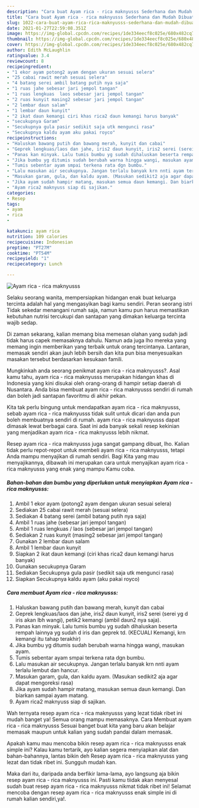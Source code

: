 ```yaml
---
description: "Cara buat Ayam rica - rica maknyusss Sederhana dan Mudah Dibuat"
title: "Cara buat Ayam rica - rica maknyusss Sederhana dan Mudah Dibuat"
slug: 1022-cara-buat-ayam-rica-rica-maknyusss-sederhana-dan-mudah-dibuat
date: 2021-01-27T22:59:08.351Z
image: https://img-global.cpcdn.com/recipes/1de334eecf8c025e/680x482cq70/ayam-rica-rica-maknyusss-foto-resep-utama.jpg
thumbnail: https://img-global.cpcdn.com/recipes/1de334eecf8c025e/680x482cq70/ayam-rica-rica-maknyusss-foto-resep-utama.jpg
cover: https://img-global.cpcdn.com/recipes/1de334eecf8c025e/680x482cq70/ayam-rica-rica-maknyusss-foto-resep-utama.jpg
author: Edith McLaughlin
ratingvalue: 3.4
reviewcount: 8
recipeingredient:
- "1 ekor ayam potong2 ayam dengan ukuran sesuai selera"
- "25 cabai rawit merah sesuai selera"
- "4 batang serei ambil batang putih nya saja"
- "1 ruas jahe sebesar jari jempol tangan"
- "1 ruas lengkuas  laos sebesar jari jempol tangan"
- "2 ruas kunyit masing2 sebesar jari jempol tangan"
- "2 lembar daun salam"
- "1 lembar daun kunyit"
- "2 ikat daun kemangi ciri khas rica2 daun kemangi harus banyak"
- "secukupnya Garam"
- "Secukupnya gula pasir sedikit saja utk mengunci rasa"
- "Secukupnya kaldu ayam aku pakai royco"
recipeinstructions:
- "Haluskan bawang putih dan bawang merah, kunyit dan cabai"
- "Geprek lengkuas/laos dan jahe, iris2 daun kunyit, iris2 serei (serei yg d iris akan lbh wangi), petik2 kemangi (ambil daun2 nya saja)."
- "Panas kan minyak. Lalu tumis bumbu yg sudah dihaluskan beserta rempah lainnya yg sudah d iris dan geprek td. (KECUALI Kemangi, krn kemangi itu tahap terakhir)"
- "Jika bumbu yg ditumis sudah berubah warna hingga wangi, masukan ayam."
- "Tumis sebentar ayam smpai terkena rata dgn bumbu."
- "Lalu masukan air secukupnya. Jangan terlalu banyak krn nnti ayam terlalu lembut dan hancur."
- "Masukan garam, gula, dan kaldu ayam. (Masukan sedikit2 aja agar dapat mengoreksi rasa)"
- "Jika ayam sudah hampir matang, masukan semua daun kemangi. Dan biarkan sampai ayam matang."
- "Ayam rica2 maknyuss siap di sajikan."
categories:
- Resep
tags:
- ayam
- rica
- 

katakunci: ayam rica  
nutrition: 109 calories
recipecuisine: Indonesian
preptime: "PT27M"
cooktime: "PT54M"
recipeyield: "1"
recipecategory: Lunch

---
```



![Ayam rica - rica maknyusss](https://img-global.cpcdn.com/recipes/1de334eecf8c025e/680x482cq70/ayam-rica-rica-maknyusss-foto-resep-utama.jpg)

Selaku seorang wanita, mempersiapkan hidangan enak buat keluarga tercinta adalah hal yang mengasyikan bagi kamu sendiri. Peran seorang istri Tidak sekedar menangani rumah saja, namun kamu pun harus memastikan kebutuhan nutrisi tercukupi dan santapan yang dimakan keluarga tercinta wajib sedap.

Di zaman  sekarang, kalian memang bisa memesan olahan yang sudah jadi tidak harus capek memasaknya dahulu. Namun ada juga lho mereka yang memang ingin memberikan yang terbaik untuk orang tercintanya. Lantaran, memasak sendiri akan jauh lebih bersih dan kita pun bisa menyesuaikan masakan tersebut berdasarkan kesukaan famili. 



Mungkinkah anda seorang penikmat ayam rica - rica maknyusss?. Asal kamu tahu, ayam rica - rica maknyusss merupakan hidangan khas di Indonesia yang kini disukai oleh orang-orang di hampir setiap daerah di Nusantara. Anda bisa membuat ayam rica - rica maknyusss sendiri di rumah dan boleh jadi santapan favoritmu di akhir pekan.

Kita tak perlu bingung untuk mendapatkan ayam rica - rica maknyusss, sebab ayam rica - rica maknyusss tidak sulit untuk dicari dan anda pun boleh membuatnya sendiri di rumah. ayam rica - rica maknyusss dapat dimasak lewat berbagai cara. Saat ini ada banyak sekali resep kekinian yang menjadikan ayam rica - rica maknyusss lebih nikmat.

Resep ayam rica - rica maknyusss juga sangat gampang dibuat, lho. Kalian tidak perlu repot-repot untuk membeli ayam rica - rica maknyusss, tetapi Anda mampu menyajikan di rumah sendiri. Bagi Kita yang mau menyajikannya, dibawah ini merupakan cara untuk menyajikan ayam rica - rica maknyusss yang enak yang mampu Kamu coba.

<!--inarticleads1-->

##### Bahan-bahan dan bumbu yang diperlukan untuk menyiapkan Ayam rica - rica maknyusss:

1. Ambil 1 ekor ayam (potong2 ayam dengan ukuran sesuai selera)
1. Sediakan 25 cabai rawit merah (sesuai selera)
1. Sediakan 4 batang serei (ambil batang putih nya saja)
1. Ambil 1 ruas jahe (sebesar jari jempol tangan)
1. Ambil 1 ruas lengkuas / laos (sebesar jari jempol tangan)
1. Sediakan 2 ruas kunyit (masing2 sebesar jari jempol tangan)
1. Gunakan 2 lembar daun salam
1. Ambil 1 lembar daun kunyit
1. Siapkan 2 ikat daun kemangi (ciri khas rica2 daun kemangi harus banyak)
1. Gunakan secukupnya Garam
1. Sediakan Secukupnya gula pasir (sedikit saja utk mengunci rasa)
1. Siapkan Secukupnya kaldu ayam (aku pakai royco)




<!--inarticleads2-->

##### Cara membuat Ayam rica - rica maknyusss:

1. Haluskan bawang putih dan bawang merah, kunyit dan cabai
1. Geprek lengkuas/laos dan jahe, iris2 daun kunyit, iris2 serei (serei yg d iris akan lbh wangi), petik2 kemangi (ambil daun2 nya saja).
1. Panas kan minyak. Lalu tumis bumbu yg sudah dihaluskan beserta rempah lainnya yg sudah d iris dan geprek td. (KECUALI Kemangi, krn kemangi itu tahap terakhir)
1. Jika bumbu yg ditumis sudah berubah warna hingga wangi, masukan ayam.
1. Tumis sebentar ayam smpai terkena rata dgn bumbu.
1. Lalu masukan air secukupnya. Jangan terlalu banyak krn nnti ayam terlalu lembut dan hancur.
1. Masukan garam, gula, dan kaldu ayam. (Masukan sedikit2 aja agar dapat mengoreksi rasa)
1. Jika ayam sudah hampir matang, masukan semua daun kemangi. Dan biarkan sampai ayam matang.
1. Ayam rica2 maknyuss siap di sajikan.




Wah ternyata resep ayam rica - rica maknyusss yang lezat tidak ribet ini mudah banget ya! Semua orang mampu memasaknya. Cara Membuat ayam rica - rica maknyusss Sesuai banget buat kita yang baru akan belajar memasak maupun untuk kalian yang sudah pandai dalam memasak.

Apakah kamu mau mencoba bikin resep ayam rica - rica maknyusss enak simple ini? Kalau kamu tertarik, ayo kalian segera menyiapkan alat dan bahan-bahannya, lantas bikin deh Resep ayam rica - rica maknyusss yang lezat dan tidak ribet ini. Sungguh mudah kan. 

Maka dari itu, daripada anda berfikir lama-lama, ayo langsung aja bikin resep ayam rica - rica maknyusss ini. Pasti kamu tiidak akan menyesal sudah buat resep ayam rica - rica maknyusss nikmat tidak ribet ini! Selamat mencoba dengan resep ayam rica - rica maknyusss enak simple ini di rumah kalian sendiri,ya!.

